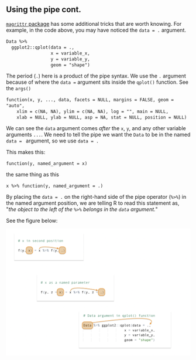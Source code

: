 ## Using the pipe cont.

[`magrittr` package](https://magrittr.tidyverse.org/) has some additional tricks that are worth knowing. For example, in the code above, you may have noticed the `data = .` argument. 

```
Data %>% 
  ggplot2::qplot(data = ., 
                 x = variable_x, 
                 y = variable_y,
                 geom = "shape")
```

The period (`.`) here is a product of the pipe syntax. We use the `.` argument because of where the `data =` argument sits inside the `qplot()` function. See the `args()` 

```
function(x, y, ..., data, facets = NULL, margins = FALSE, geom = "auto", 
    xlim = c(NA, NA), ylim = c(NA, NA), log = "", main = NULL, 
    xlab = NULL, ylab = NULL, asp = NA, stat = NULL, position = NULL) 
```

We can see the `data` argument comes *after* the `x`, `y`, and any other variable arguments `...`. We need to tell the pipe we want the `Data` to be in the named `data = ` argument, so we use `data = .`

This makes this: 

```
function(y, named_argument = x)
```

the same thing as this

```
x %>% function(y, named_argument = .)
```
 
By placing the `data = .` on the right-hand side of the pipe operator (`%>%`) in the named argument position, we are telling R to read this statement as, "*the object to the left of the `%>%` belongs in the `data` argument.*" 


See the figure below:

![](https://github.com/mjfrigaard/katacoda-scenarios/blob/master/figs/pipe-data-args.png?raw=true)
